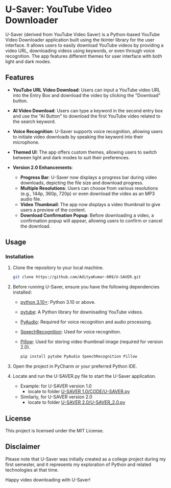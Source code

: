 # U-Saver: YouTube Video Downloader

U-Saver (derived from YouTube Video Saver) is a Python-based YouTube Video Downloader application built using the tkinter library for the user interface. It allows users to easily download YouTube videos by providing a video URL, downloading videos using keywords, or even through voice recognition. The app features different themes for user interface with both light and dark modes.

## Features

- **YouTube URL Video Download**: Users can input a YouTube video URL into the Entry Box and download the video by clicking the "Download" button.

- **AI Video Download**: Users can type a keyword in the second entry box and use the "AI Button" to download the first YouTube video related to the search keyword.

- **Voice Recognition**: U-Saver supports voice recognition, allowing users to initiate video downloads by speaking the keyword into their microphone.

- **Themed UI**: The app offers custom themes, allowing users to switch between light and dark modes to suit their preferences.

- **Version 2.0 Enhancements**:
  - **Progress Bar**: U-Saver now displays a progress bar during video downloads, depicting the file size and download progress.
  - **Multiple Resolutions**: Users can choose from various resolutions (e.g., 144p, 360p, 720p) or even download the video as an MP3 audio file.
  - **Video Thumbnail**: The app now displays a video thumbnail to give users a preview of the content.
  - **Download Confirmation Popup**: Before downloading a video, a confirmation popup will appear, allowing users to confirm or cancel the download.

## Usage
### Installation

1. Clone the repository to your local machine.

   ```bash
   git clone https://github.com/AdityaKumar-009/U-SAVER.git
   
2. Before running U-Saver, ensure you have the following dependencies installed:
   
   - [python 3.10+](https://www.python.org/downloads/): Python 3.10 or above.
   - [pytube](https://pypi.org/project/pytube/): A Python library for downloading YouTube videos.
   - [PyAudio](https://pypi.org/project/PyAudio/): Required for voice recognition and audio processing.
   - [SpeechRecognition](https://pypi.org/project/SpeechRecognition/): Used for voice recognition.
   - [Pillow](https://pypi.org/project/Pillow/): Used for storing video thumbnail image (required for version 2.0).

       ```bash
       pip install pytube PyAudio SpeechRecognition Pillow

3. Open the project in PyCharm or your preferred Python IDE.

4. Locate and run the U-SAVER.py file to start the U-Saver application.
   
   - Example: for U-SAVER version 1.0
     - locate to folder [U-SAVER 1.0/CODE/U-SAVER.py](https://github.com/AdityaKumar-009/U-SAVER/blob/0c22f4fd4423cd25661c9d437dc4193b1b01ad65/U-SAVER%201.0/CODE/U-SAVER.py)
   - Similarly, for U-SAVER version 2.0
     - locate to folder [U-SAVER 2.0/U-SAVER_2.0.py](https://github.com/AdityaKumar-009/U-SAVER/blob/0c22f4fd4423cd25661c9d437dc4193b1b01ad65/U-SAVER%202.0/U-SAVER_2.0.py)

## License

This project is licensed under the MIT License.

## Disclaimer

Please note that U-Saver was initially created as a college project during my first semester, and it represents my exploration of Python and related technologies at that time.

Happy video downloading with U-Saver!
